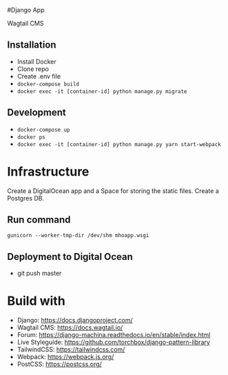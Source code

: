 #Django App

Wagtail CMS

## Installation
- Install Docker
- Clone repo
- Create .env file
- `docker-compose build`
- `docker exec -it [container-id] python manage.py migrate`

## Development
- `docker-compose up`
- `docker ps`
- `docker exec -it [container-id] python manage.py yarn start-webpack`

# Infrastructure
Create a DigitalOcean app and a Space for storing the static files.
Create a Postgres DB.

## Run command
`gunicorn --worker-tmp-dir /dev/shm mhoapp.wsgi`

## Deployment to Digital Ocean
- git push master

# Build with
- Django: https://docs.djangoproject.com/
- Wagtail CMS: https://docs.wagtail.io/
- Forum: https://django-machina.readthedocs.io/en/stable/index.html
- Live Styleguide: https://github.com/torchbox/django-pattern-library
- TailwindCSS: https://tailwindcss.com/
- Webpack: https://webpack.js.org/
- PostCSS: https://postcss.org/